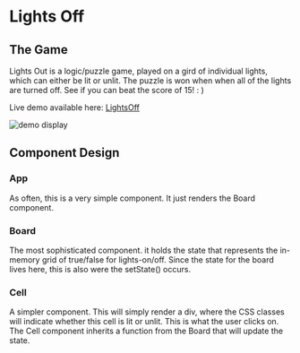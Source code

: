 # Lights Off 

## The Game 
Lights Out is a logic/puzzle game, played on a gird of individual lights, which can either be lit or unlit. The puzzle is won when when all of the lights are turned off. See if you can beat the score of 15! : )

Live demo available here: [LightsOff](https://lightsoff.netlify.com/)

![demo display](https://i.imgur.com/YcrapLb.png)

## Component Design 

### App
As often, this is a very simple component. It just renders the Board component.

### Board
The most sophisticated component. it holds the state that represents the in-memory grid of true/false for lights-on/off. Since the state for the board lives here, this is also were the setState() occurs. 

### Cell
A simpler component. This will simply render a div, where the CSS classes will indicate whether this cell is lit or unlit. This is what the user clicks on. The Cell component inherits a function from the Board that will update the state.
